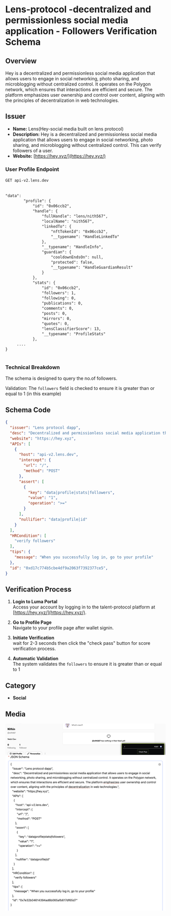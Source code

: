 # Lens-protocol -decentralized and permissionless social media application - Followers Verification Schema

## Overview

Hey is a decentralized and permissionless social media application that allows users to engage in social networking, photo sharing, and microblogging without centralized control. It operates on the Polygon network, which ensures that interactions are efficient and secure. The platform emphasizes user ownership and control over content, aligning with the principles of decentralization in web technologies.

## Issuer

- **Name:** Lens(Hey-social media built on lens protocol)
- **Description:** Hey is a decentralized and permissionless social media application that allows users to engage in social networking, photo sharing, and microblogging without centralized control. This can verify followers of a user.
- **Website:** [https://hey.xyz/](https://hey.xyz/)  


### User Profile Endpoint

```http
GET api-v2.lens.dev


"data": 
        "profile": {
            "id": "0x06ccb2",
            "handle": {
                "fullHandle": "lens/nith567",
                "localName": "nith567",
                "linkedTo": {
                    "nftTokenId": "0x06ccb2",
                    "__typename": "HandleLinkedTo"
                },
                "__typename": "HandleInfo",
                "guardian": {
                    "cooldownEndsOn": null,
                    "protected": false,
                    "__typename": "HandleGuardianResult"
                }
            },
            "stats": {
                "id": "0x06ccb2",
                "followers": 1,
                "following": 0,
                "publications": 0,
                "comments": 0,
                "posts": 0,
                "mirrors": 0,
                "quotes": 0,
                "lensClassifierScore": 13,
                "__typename": "ProfileStats"
            },
     ....
}


```
### Technical Breakdown
The schema is designed to query the no.of followers.

Validation: The `followers` field is checked to ensure it is greater than or equal to 1 (in this example)


## Schema Code

```json
{
  "issuer": "Lens protocol dapp",
  "desc": "Decentralized and permissionless social media application that allows users to engage in social networking, photo sharing, and microblogging without centralized control. It operates on the Polygon network, which ensures that interactions are efficient and secure. The platform emphasizes user ownership and control over content, aligning with the principles of decentralization in web technologies.",
  "website": "https://hey.xyz",
  "APIs": [
    {
      "host": "api-v2.lens.dev",
      "intercept": {
        "url": "/",
        "method": "POST"
      },
      "assert": [
        {
          "key": "data|profile|stats|followers",
          "value": "1",
          "operation": ">="
        }
      ],
      "nullifier": "data|profile|id"
    }
  ],
  "HRCondition": [
    "verify followers"
  ],
  "tips": {
    "message": "When you successfully log in, go to your profile"
  },
  "id": "0xd17c774b5cbe4df9a2063f7392377ce5",
}
```



## Verification Process

1. **Login to Luma Portal**  
   Access your account by logging in to the talent-protocol platform at [https://hey.xyz/](https://hey.xyz/).

2. **Go to Profile Page**  
   Navigate to your profile page after wallet signin.

3. **Initiate Verification**  
   wait for 2-3 seconds then click the "check pass" button for score verification process.

4. **Automatic Validation**  
   The system validates the `followers`  to ensure it is greater than or equal to 1


## Category
- **Social**


## Media 
![Followers Verification](./assets/lens-success-pass.png)
![Schema-verifaction](./assets/lens-schema.png)

